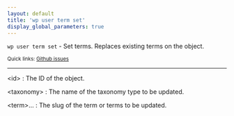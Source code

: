 ```yaml
---
layout: default
title: 'wp user term set'
display_global_parameters: true
---
```


`wp user term set` - Set terms. Replaces existing terms on the object.

<small>Quick links: <a href="https://github.com/wp-cli/wp-cli/issues?q=is%3Aopen+label%3Acommand%3Aset+sort%3Aupdated-desc">Github issues</a></small>

<hr />

&lt;id&gt;
: The ID of the object.

&lt;taxonomy&gt;
: The name of the taxonomy type to be updated.

&lt;term&gt;...
: The slug of the term or terms to be updated.



